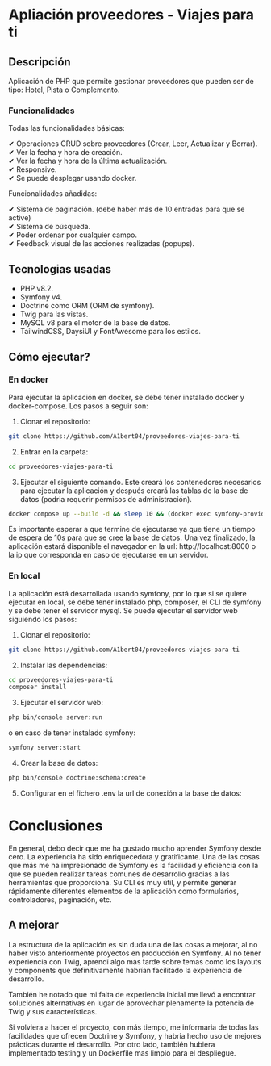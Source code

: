 # Apliación proveedores - Viajes para ti
## Descripción
Aplicación de PHP que permite gestionar proveedores que pueden ser de tipo: Hotel, Pista o Complemento.
### Funcionalidades
Todas las funcionalidades básicas: 

&#10004; Operaciones CRUD sobre proveedores (Crear, Leer, Actualizar y Borrar). <br>
&#10004; Ver la fecha y hora de creación. <br>
&#10004; Ver la fecha y hora de la última actualización. <br>
&#10004; Responsive. <br>
&#10004; Se puede desplegar usando docker. <br>

Funcionalidades añadidas:

&#10004; Sistema de paginación. (debe haber más de 10 entradas para que se active) <br>
&#10004; Sistema de búsqueda. <br>
&#10004; Poder ordenar por cualquier campo. <br>
&#10004; Feedback visual de las acciones realizadas (popups). <br>

## Tecnologias usadas
- PHP v8.2.
- Symfony v4.
- Doctrine como ORM (ORM de symfony).
- Twig para las vistas.
- MySQL v8 para el motor de la base de datos.
- TailwindCSS, DaysiUI y FontAwesome para los estilos.
## Cómo ejecutar?
### En docker
Para ejecutar la aplicación en docker, se debe tener instalado docker y docker-compose.
Los pasos a seguir son:
1. Clonar el repositorio:
```bash
git clone https://github.com/A1bert04/proveedores-viajes-para-ti
```
2. Entrar en la carpeta:
```bash
cd proveedores-viajes-para-ti
```
3. Ejecutar el siguiente comando. Este creará los contenedores necesarios para ejecutar la aplicación y después creará las tablas de la base de datos (podria requerir permisos de administración).
```bash
docker compose up --build -d && sleep 10 && (docker exec symfony-providers php bin/console doctrine:schema:create > /dev/null 2>&1 || true) && echo "Server running successfully"
```
Es importante esperar a que termine de ejecutarse ya que tiene un tiempo de espera de 10s para que se cree la base de datos.
Una vez finalizado, la aplicación estará disponible el navegador en la url: http://localhost:8000 o la ip que corresponda en caso de ejecutarse en un servidor.

### En local
La aplicación está desarrollada usando symfony, 
por lo que si se quiere ejecutar en local, se debe tener instalado php, composer, el CLI de symfony y se debe 
tener el servidor mysql.
Se puede ejecutar el servidor web siguiendo los pasos:
1. Clonar el repositorio:
```bash
git clone https://github.com/A1bert04/proveedores-viajes-para-ti
```
2. Instalar las dependencias:

```bash
cd proveedores-viajes-para-ti
composer install
```

3. Ejecutar el servidor web:

```bash
php bin/console server:run
```

o en caso de tener instalado symfony:

```bash
symfony server:start
```

4. Crear la base de datos:
```bash
php bin/console doctrine:schema:create
```

5. Configurar en el fichero .env la url de conexión a la base de datos:

# Conclusiones 
En general, debo decir que me ha gustado mucho 
aprender Symfony desde cero. 
La experiencia ha sido enriquecedora y gratificante. 
Una de las cosas que más me ha impresionado de Symfony
es la facilidad y eficiencia con la que se pueden realizar 
tareas comunes de desarrollo gracias a las herramientas que proporciona. 
Su CLI es muy útil, y permite generar rápidamente diferentes elementos de la aplicación
como formularios, controladores, paginación, etc.

## A mejorar
La estructura de la aplicación es sin duda una de
las cosas a mejorar, al no haber visto anteriormente
proyectos en producción en Symfony.
Al no tener experiencia con Twig, aprendí
algo más tarde sobre temas como los layouts y
components que definitivamente habrían facilitado la
experiencia de desarrollo.

También he notado que mi falta de experiencia inicial 
me llevó a encontrar soluciones alternativas en 
lugar de aprovechar plenamente la potencia de Twig y sus características. 

Si volviera a hacer el proyecto, con más tiempo, me informaria de todas las facilidades que ofrecen Doctrine y Symfony, y habria hecho uso de mejores prácticas durante el desarrollo.
Por otro lado, también hubiera implementado testing y un Dockerfile mas limpio para el despliegue.
